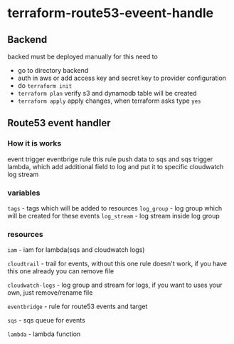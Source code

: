# terraform-route53-eveent-handle

## Backend
backed must be deployed manually
for this need to
- go to directory backend
- auth in aws or add access key and secret key to provider configuration
- do `terraform init`
- `terraform plan` verify s3 and dynamodb table will be created
- `terraform apply` apply changes, when terraform asks type `yes`

## Route53 event handler

### How it is works

event trigger eventbrige rule this rule push data to sqs 
and sqs trigger lambda, which add additional field to log
and put it to specific cloudwatch log stream

### variables
`tags` - tags which will be added to resources
`log_group` - log group which will be created for these events
`log_stream` - log stream inside log group

### resources
`iam` - iam for lambda(sqs and cloudwatch logs)

`cloudtrail` - trail for events, without this one rule doesn't work, if you have this one already you can remove file

`cloudwatch-logs` - log group and stream for logs, if you want to uses your own, just remove/rename file

`eventbridge` - rule for route53 events and target

`sqs` - sqs queue for events

`lambda` - lambda function